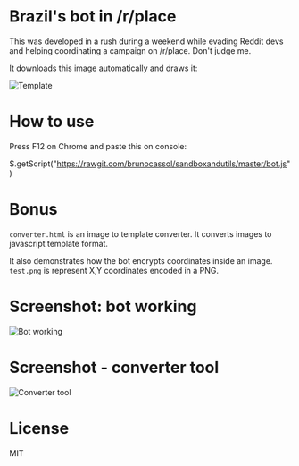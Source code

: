 # Brazil's bot in /r/place

This was developed in a rush during a weekend while evading Reddit devs and helping coordinating a campaign on /r/place. Don't judge me.

It downloads this image automatically and draws it:

![Template](https://raw.githubusercontent.com/brunocassol/sandboxandutils/master/image_rendered.png)

# How to use
Press F12 on Chrome and paste this on console:

$.getScript("https://rawgit.com/brunocassol/sandboxandutils/master/bot.js")

# Bonus
`converter.html` is an image to template converter. It converts images to javascript template format.

It also demonstrates how the bot encrypts coordinates inside an image. `test.png` is represent X,Y coordinates encoded in a PNG.

# Screenshot: bot working

![Bot working](https://raw.githubusercontent.com/brunocassol/sandboxandutils/master/demo.png)

# Screenshot - converter tool

![Converter tool](https://raw.githubusercontent.com/brunocassol/sandboxandutils/master/converter.png)

# License
MIT
